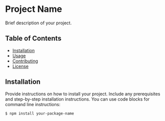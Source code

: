 # Project Name

Brief description of your project.

## Table of Contents

- [Installation](#installation)
- [Usage](#usage)
- [Contributing](#contributing)
- [License](#license)

## Installation

Provide instructions on how to install your project. Include any prerequisites and step-by-step installation instructions. You can use code blocks for command line instructions:

```bash
$ npm install your-package-name
